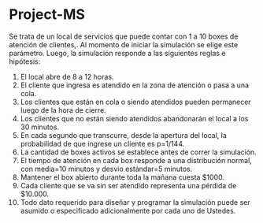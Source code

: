 # Project-MS

Se trata de un local de servicios que puede contar con 1 a 10 boxes de atención de clientes,.
Al momento de iniciar la simulación se elige este parámetro.
Luego, la simulación responde a las siguientes reglas e hipótesis:
1) El local abre de 8 a 12 horas.
2) El cliente que ingresa es atendido en la zona de atención o pasa a una cola.
3) Los clientes que están en cola o siendo atendidos pueden permanecer luego de la hora de cierre.
4) Los clientes que no están siendo atendidos abandonarán el local a los 30 minutos.
5) En cada segundo que transcurre, desde la apertura del local, la probabilidad de que ingrese un cliente es p=1/144.
6) La cantidad de boxes activos se establece antes de correr la simulación.
7) El tiempo de atención en cada box responde a una distribución normal, con media=10 minutos y desvio estándar=5 minutos.
8) Mantener el box abierto durante toda la mañana cuesta $1000.
9) Cada cliente que se va sin ser atendido representa una pérdida de $10.000.
10) Todo dato requerido para diseñar y programar la simulación puede ser asumido o especificado adicionalmente por cada uno de Ustedes.
